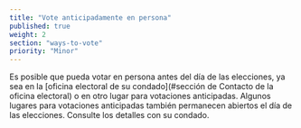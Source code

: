 ```yaml
---
title: "Vote anticipadamente en persona"
published: true
weight: 2
section: "ways-to-vote"
priority: "Minor"
---
```

Es posible que pueda votar en persona antes del día de las elecciones, ya sea en la [oficina electoral de su condado](#sección de Contacto de la oficina electoral) o en otro lugar para votaciones anticipadas. Algunos lugares para votaciones anticipadas también permanecen abiertos el día de las elecciones. Consulte los detalles con su condado. 
